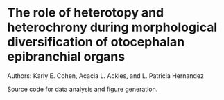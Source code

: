 #  The role of heterotopy and heterochrony during morphological diversification of otocephalan epibranchial organs

Authors: Karly E. Cohen, Acacia L. Ackles, and L. Patricia Hernandez

Source code for data analysis and figure generation.
